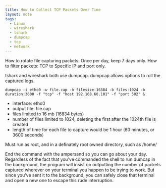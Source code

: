 ```yaml
---
title: How to Collect TCP Packets Over Time
layout: note
tags:
  - Linux
  - wireshark
  - tshark
  - dumpcap
  - tcp
  - network
---
```



How to rotate file capturing packets: Once per day, keep 7 days only.
How to filter packets: TCP to Specific IP and port only.

tshark and wireshark both use dumpcap.
dumpcap allows options to roll the captured logs.

```shell
dumpcap -i etho0 -w file.cap -b filesize:16384 -b files:1024 -b duration:3600 -f "tcp" -f "host 192.168.60.101" -f "port 502" &
```

- interface: etho0
- output file: file.cap
- files limited to 16 mb (16834 bytes)
- number of files limited to 1024, deleting the first after the 1024th file is created
- length of time for each file to capture would be 1 hour (60 minutes, or 3600 seconds)

Must run as root, and in a definately root owned directory, such as /home/

End the command with the ampersand so you can go about your day.
Regardless of the fact that you've commanded the shell to run dumcap in the background, the program will insist on outputting the number of packets captured wherever on your terminal you happen to be trying to work. But since you've sent it to the background, you can safely close that terminal and open a new one to escape this rude interruption.



